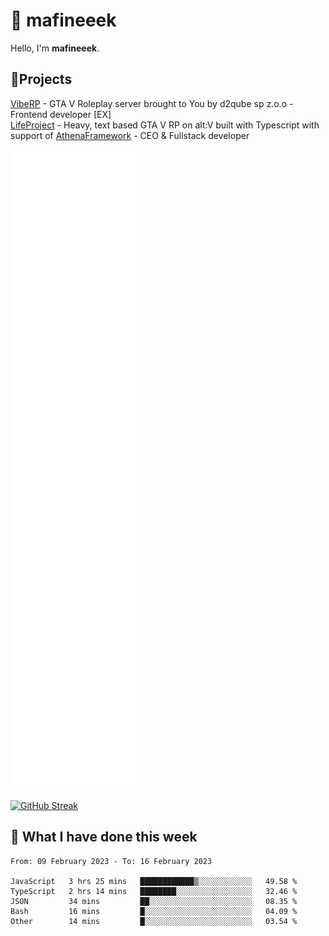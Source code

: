 # 👋 mafineeek
Hello, I'm **mafineeek**.

## 📝Projects

[VibeRP](https://v-rp.pl) - GTA V Roleplay server brought to You by d2qube sp z.o.o - Frontend developer [EX]
<br>
[LifeProject](https://github.com/LifeProject-Roleplay/) - Heavy, text based GTA V RP on alt:V built with Typescript with support of [AthenaFramework](https://github.com/Athena-Roleplay-Framework/) - CEO & Fullstack developer

![](./github-metrics.svg)

[![GitHub Streak](https://streak-stats.demolab.com/?user=mafineeek)](https://git.io/streak-stats)

## 📰 What I have done this week
<!--START_SECTION:waka-->

```text
From: 09 February 2023 - To: 16 February 2023

JavaScript   3 hrs 25 mins   ████████████▒░░░░░░░░░░░░   49.58 %
TypeScript   2 hrs 14 mins   ████████░░░░░░░░░░░░░░░░░   32.46 %
JSON         34 mins         ██░░░░░░░░░░░░░░░░░░░░░░░   08.35 %
Bash         16 mins         █░░░░░░░░░░░░░░░░░░░░░░░░   04.09 %
Other        14 mins         █░░░░░░░░░░░░░░░░░░░░░░░░   03.54 %
```

<!--END_SECTION:waka-->
